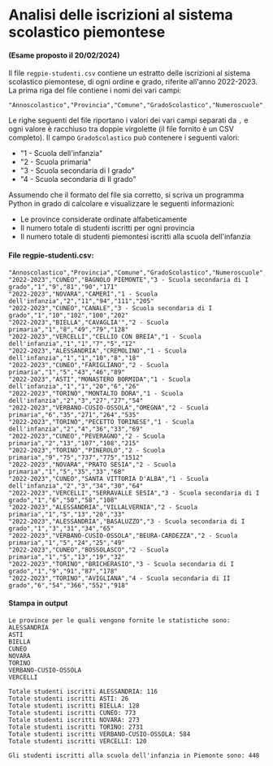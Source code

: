 # Analisi delle iscrizioni al sistema scolastico piemontese

#### (Esame proposto il 20/02/2024)

Il file `regpie-studenti.csv` contiene un estratto delle iscrizioni al sistema scolastico piemontese, di ogni ordine e grado, riferite all'anno 2022-2023. La prima riga del file contiene i nomi dei vari campi:

    "Annoscolastico","Provincia","Comune","GradoScolastico","Numeroscuole","Numtotclassi","Numtotiscrittifemmine","Numtotiscrittimaschi","Numtotaleiscritti"

Le righe seguenti del file riportano i valori dei vari campi separati da `,` e ogni valore è racchiuso tra doppie virgolette (il file fornito è un CSV completo). Il campo `GradoScolastico` può contenere i seguenti valori:

-    "1 - Scuola dell'infanzia" 
-    "2 - Scuola primaria"
-    "3 - Scuola secondaria di I grado"  
-    "4 - Scuola secondaria di II grado"

Assumendo che il formato del file sia corretto, si scriva un programma Python in grado di calcolare e visualizzare le seguenti informazioni:

-    Le province considerate ordinate alfabeticamente 
-    Il numero totale di studenti iscritti per ogni provincia 
-    Il numero totale di studenti piemontesi iscritti alla scuola dell'infanzia

#### File regpie-studenti.csv:

    "Annoscolastico","Provincia","Comune","GradoScolastico","Numeroscuole","Numtotclassi","Numtotiscrittifemmine","Numtotiscrittimaschi","Numtotaleiscritti"
    "2022-2023","CUNEO","BAGNOLO PIEMONTE","3 - Scuola secondaria di I grado","1","9","81","90","171"
    "2022-2023","NOVARA","CAMERI","1 - Scuola dell'infanzia","2","11","94","111","205"
    "2022-2023","CUNEO","CANALE","3 - Scuola secondaria di I grado","1","10","102","100","202"
    "2022-2023","BIELLA","CAVAGLIA'","2 - Scuola primaria","1","8","49","79","128"
    "2022-2023","VERCELLI","CELLIO CON BREIA","1 - Scuola dell'infanzia","1","1","7","5","12"
    "2022-2023","ALESSANDRIA","CREMOLINO","1 - Scuola dell'infanzia","1","1","10","8","18"
    "2022-2023","CUNEO","FARIGLIANO","2 - Scuola primaria","1","5","43","46","89"
    "2022-2023","ASTI","MONASTERO BORMIDA","1 - Scuola dell'infanzia","1","1","20","6","26"
    "2022-2023","TORINO","MONTALTO DORA","1 - Scuola dell'infanzia","2","3","27","27","54"
    "2022-2023","VERBANO-CUSIO-OSSOLA","OMEGNA","2 - Scuola primaria","6","35","271","264","535"
    "2022-2023","TORINO","PECETTO TORINESE","1 - Scuola dell'infanzia","2","4","36","33","69"
    "2022-2023","CUNEO","PEVERAGNO","2 - Scuola primaria","2","13","107","108","215"
    "2022-2023","TORINO","PINEROLO","2 - Scuola primaria","9","75","737","775","1512"
    "2022-2023","NOVARA","PRATO SESIA","2 - Scuola primaria","1","5","35","33","68"
    "2022-2023","CUNEO","SANTA VITTORIA D'ALBA","1 - Scuola dell'infanzia","2","3","34","30","64"
    "2022-2023","VERCELLI","SERRAVALLE SESIA","3 - Scuola secondaria di I grado","1","6","50","58","108"
    "2022-2023","ALESSANDRIA","VILLALVERNIA","2 - Scuola primaria","1","5","13","20","33"
    "2022-2023","ALESSANDRIA","BASALUZZO","3 - Scuola secondaria di I grado","1","3","31","34","65"
    "2022-2023","VERBANO-CUSIO-OSSOLA","BEURA-CARDEZZA","2 - Scuola primaria","1","5","24","25","49"
    "2022-2023","CUNEO","BOSSOLASCO","2 - Scuola primaria","1","5","13","19","32"
    "2022-2023","TORINO","BRICHERASIO","3 - Scuola secondaria di I grado","1","9","91","87","178"
    "2022-2023","TORINO","AVIGLIANA","4 - Scuola secondaria di II grado","6","54","366","552","918"

#### Stampa in output

    Le province per le quali vengono fornite le statistiche sono: 
    ALESSANDRIA
    ASTI
    BIELLA
    CUNEO
    NOVARA
    TORINO
    VERBANO-CUSIO-OSSOLA
    VERCELLI

    Totale studenti iscritti ALESSANDRIA: 116
    Totale studenti iscritti ASTI: 26
    Totale studenti iscritti BIELLA: 128
    Totale studenti iscritti CUNEO: 773
    Totale studenti iscritti NOVARA: 273
    Totale studenti iscritti TORINO: 2731
    Totale studenti iscritti VERBANO-CUSIO-OSSOLA: 584
    Totale studenti iscritti VERCELLI: 120

    Gli studenti iscritti alla scuola dell'infanzia in Piemonte sono: 448